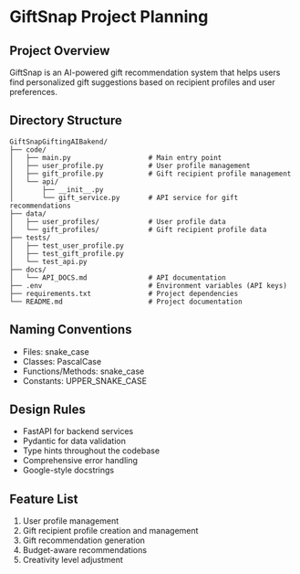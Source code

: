 # GiftSnap Project Planning

## Project Overview
GiftSnap is an AI-powered gift recommendation system that helps users find personalized gift suggestions based on recipient profiles and user preferences.

## Directory Structure
```
GiftSnapGiftingAIBakend/
├── code/
│   ├── main.py                   # Main entry point
│   ├── user_profile.py           # User profile management
│   ├── gift_profile.py           # Gift recipient profile management
│   └── api/
│       ├── __init__.py
│       └── gift_service.py       # API service for gift recommendations
├── data/
│   ├── user_profiles/            # User profile data
│   └── gift_profiles/            # Gift recipient profile data
├── tests/
│   ├── test_user_profile.py
│   ├── test_gift_profile.py
│   └── test_api.py
├── docs/
│   └── API_DOCS.md               # API documentation
├── .env                          # Environment variables (API keys)
├── requirements.txt              # Project dependencies
└── README.md                     # Project documentation
```

## Naming Conventions
- Files: snake_case
- Classes: PascalCase
- Functions/Methods: snake_case
- Constants: UPPER_SNAKE_CASE

## Design Rules
- FastAPI for backend services
- Pydantic for data validation
- Type hints throughout the codebase
- Comprehensive error handling
- Google-style docstrings

## Feature List
1. User profile management
2. Gift recipient profile creation and management
3. Gift recommendation generation
4. Budget-aware recommendations
5. Creativity level adjustment
